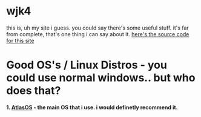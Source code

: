 # **wjk4**
this is, uh my site i guess. you could say there's some useful stuff. it's far from complete, that's one thing i can say about it. [here's the source code for this site](https://github.com/wjk4/wjk4.github.io)

# **Good OS's / Linux Distros -** you could use normal windows.. but who does that?

**1. [AtlasOS](atlasos.net) - the main OS that i use. i would definetly recommend it.**
